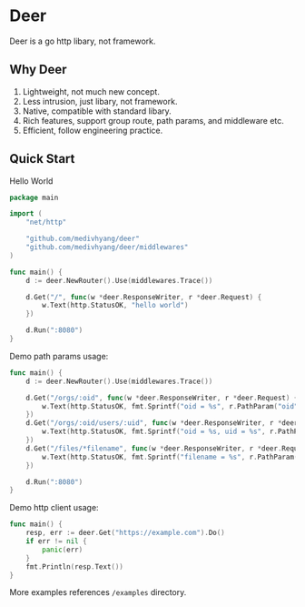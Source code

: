 # Deer

Deer is a go http libary, not framework.

## Why Deer

1. Lightweight, not much new concept.
2. Less intrusion, just libary, not framework.
3. Native, compatible with standard libary.
4. Rich features, support group route, path params, and middleware etc.
5. Efficient, follow engineering practice.

## Quick Start

Hello World

```go
package main

import (
	"net/http"

	"github.com/medivhyang/deer"
	"github.com/medivhyang/deer/middlewares"
)

func main() {
	d := deer.NewRouter().Use(middlewares.Trace())

	d.Get("/", func(w *deer.ResponseWriter, r *deer.Request) {
		w.Text(http.StatusOK, "hello world")
	})

	d.Run(":8080")
}
```

Demo path params usage:

```go
func main() {
	d := deer.NewRouter().Use(middlewares.Trace())

	d.Get("/orgs/:oid", func(w *deer.ResponseWriter, r *deer.Request) {
		w.Text(http.StatusOK, fmt.Sprintf("oid = %s", r.PathParam("oid")))
	})
	d.Get("/orgs/:oid/users/:uid", func(w *deer.ResponseWriter, r *deer.Request) {
		w.Text(http.StatusOK, fmt.Sprintf("oid = %s, uid = %s", r.PathParam("oid"), r.PathParam("uid")))
	})
	d.Get("/files/*filename", func(w *deer.ResponseWriter, r *deer.Request) {
		w.Text(http.StatusOK, fmt.Sprintf("filename = %s", r.PathParam("filename")))
	})

	d.Run(":8080")
}
```

Demo http client usage:

```go
func main() {
	resp, err := deer.Get("https://example.com").Do()
	if err != nil {
		panic(err)
	}
	fmt.Println(resp.Text())
}
```

More examples references `/examples` directory.